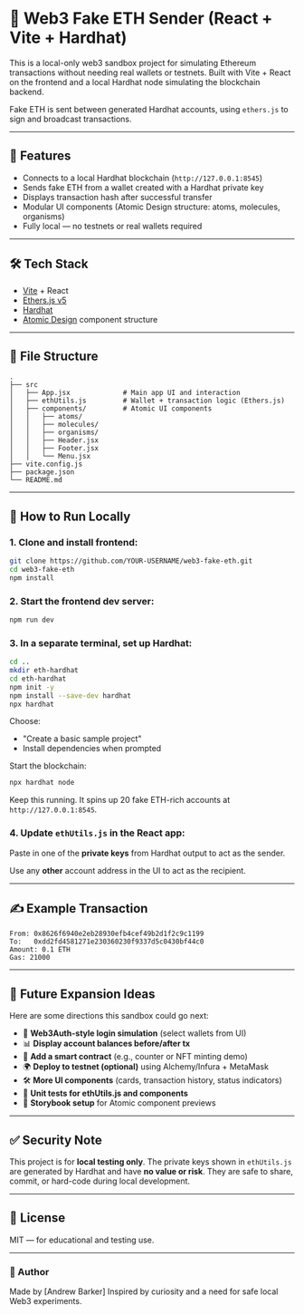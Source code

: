 # 💪 Web3 Fake ETH Sender (React + Vite + Hardhat)

This is a local-only web3 sandbox project for simulating Ethereum transactions without needing real wallets or testnets. Built with Vite + React on the frontend and a local Hardhat node simulating the blockchain backend.

Fake ETH is sent between generated Hardhat accounts, using `ethers.js` to sign and broadcast transactions.

---

## 🚀 Features

* Connects to a local Hardhat blockchain (`http://127.0.0.1:8545`)
* Sends fake ETH from a wallet created with a Hardhat private key
* Displays transaction hash after successful transfer
* Modular UI components (Atomic Design structure: atoms, molecules, organisms)
* Fully local — no testnets or real wallets required

---

## 🛠️ Tech Stack

* [Vite](https://vitejs.dev/) + React
* [Ethers.js v5](https://docs.ethers.org/v5/)
* [Hardhat](https://hardhat.org/)
* [Atomic Design](https://bradfrost.com/blog/post/atomic-web-design/) component structure

---

## 📁 File Structure

```
.
├── src
│   ├── App.jsx             # Main app UI and interaction
│   ├── ethUtils.js         # Wallet + transaction logic (Ethers.js)
│   ├── components/         # Atomic UI components
│   │   ├── atoms/
│   │   ├── molecules/
│   │   ├── organisms/
│   │   ├── Header.jsx
│   │   ├── Footer.jsx
│   │   └── Menu.jsx
├── vite.config.js
├── package.json
└── README.md
```

---

## 🧪 How to Run Locally

### 1. Clone and install frontend:

```bash
git clone https://github.com/YOUR-USERNAME/web3-fake-eth.git
cd web3-fake-eth
npm install
```

### 2. Start the frontend dev server:

```bash
npm run dev
```

### 3. In a separate terminal, set up Hardhat:

```bash
cd ..
mkdir eth-hardhat
cd eth-hardhat
npm init -y
npm install --save-dev hardhat
npx hardhat
```

Choose:

* "Create a basic sample project"
* Install dependencies when prompted

Start the blockchain:

```bash
npx hardhat node
```

Keep this running. It spins up 20 fake ETH-rich accounts at `http://127.0.0.1:8545`.

### 4. Update `ethUtils.js` in the React app:

Paste in one of the **private keys** from Hardhat output to act as the sender.

Use any **other** account address in the UI to act as the recipient.

---

## ✍️ Example Transaction

```plaintext
From: 0x8626f6940e2eb28930efb4cef49b2d1f2c9c1199
To:   0xdd2fd4581271e230360230f9337d5c0430bf44c0
Amount: 0.1 ETH
Gas: 21000
```

---

## 🌱 Future Expansion Ideas

Here are some directions this sandbox could go next:

* 🔐 **Web3Auth-style login simulation** (select wallets from UI)
* 📊 **Display account balances before/after tx**
* 📜 **Add a smart contract** (e.g., counter or NFT minting demo)
* 🌍 **Deploy to testnet (optional)** using Alchemy/Infura + MetaMask
* 🛠️ **More UI components** (cards, transaction history, status indicators)
* 🧪 **Unit tests for ethUtils.js and components**
* 🔬 **Storybook setup** for Atomic component previews

---

## ✅ Security Note

This project is for **local testing only**. The private keys shown in `ethUtils.js` are generated by Hardhat and have **no value or risk**. They are safe to share, commit, or hard-code during local development.

---

## 📖 License

MIT — for educational and testing use.

---

### 👤 Author

Made by [Andrew Barker]
Inspired by curiosity and a need for safe local Web3 experiments.
